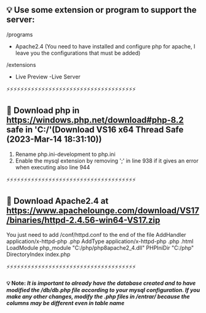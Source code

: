 ## 💡 Use some extension or program to support the server:

/programs
- Apache2.4 (You need to have installed and configure php for apache, I leave you the configurations that must be added)

/extensions
- Live Preview
-Live Server

⚡⚡⚡⚡⚡⚡⚡⚡⚡⚡⚡⚡⚡⚡⚡⚡⚡⚡⚡⚡⚡⚡⚡⚡⚡⚡⚡⚡⚡⚡⚡⚡⚡⚡⚡⚡⚡

## 👾 Download php in https://windows.php.net/download#php-8.2 safe in 'C:/'(Download VS16 x64 Thread Safe (2023-Mar-14 18:31:10))
1. Rename php.ini-development to php.ini
2. Enable the mysql extension by removing ';' in line 938 if it gives an error when executing also line 944


⚡⚡⚡⚡⚡⚡⚡⚡⚡⚡⚡⚡⚡⚡⚡⚡⚡⚡⚡⚡⚡⚡⚡⚡⚡⚡⚡⚡⚡⚡⚡⚡⚡⚡⚡⚡⚡

## 👾 Download Apache2.4 at https://www.apachelounge.com/download/VS17/binaries/httpd-2.4.56-win64-VS17.zip
 
You just need to add /conf/httpd.conf to the end of the file
AddHandler application/x-httpd-php .php
AddType application/x-httpd-php .php .html
LoadModule php_module "C:/php/php8apache2_4.dll"
PHPIniDir "C:/php"
DirectoryIndex index.php

⚡⚡⚡⚡⚡⚡⚡⚡⚡⚡⚡⚡⚡⚡⚡⚡⚡⚡⚡⚡⚡⚡⚡⚡⚡⚡⚡⚡⚡⚡⚡⚡⚡⚡⚡⚡⚡

#### 💡 Note: *It is important to already have the database created and to have modified the /db/db.php file according to your mysql configuration. If you make any other changes, modify the .php files in /entrar/ because the columns may be different even in table name*

